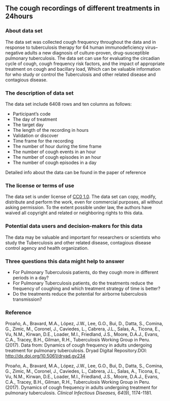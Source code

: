 ## The cough recordings of different treatments in 24hours

### About data set 
The data set was collected cough frequency throughout the data and in response to tuberculosis therapy for 64 human immunodeficiency virus–negative adults a new diagnosis of culture-proven, drug-susceptible pulmonary tuberculosis. The data set can use for evaluating the circadian cycle of cough, cough frequency risk factors, and the impact of appropriate treatment on cough and bacillary load, Which can be valuable information for who study or control the Tuberculosis and other related disease and contagious disease. 

### The description of data set
The data set include 6408 rows and ten columns as  follows:  

* Participant’s code
* The day of treatment
* The target day
* The length of the recording in hours
* Validation or discover
* Time frame for the recording
* The number of hour during the time frame
* The number of cough events in an hour
* The number of cough episodes in an hour
* The number of cough episodes in a day  

Detailed info about the data can be found in the paper of reference
### The license or terms of use 
The data set is under license of [CC0 1.0](https://creativecommons.org/publicdomain/zero/1.0/). The data set can copy, modify, distribute and perform the work, even for commercial purposes, all without asking permission. To the extent possible under law, the authors have waived all copyright and related or neighboring rights to this data.

### Potential data users and decision-makers for this data
The data may be valuable and important for researchers or scientists who study the Tuberculosis and other related disease, contagious disease control agency and health organization. 
### Three questions this data might help to answer
* For Pulmonary Tuberculosis patients, do they cough more in different periods in a day?
* For Pulmonary Tuberculosis patients, do the treatments reduce the frequency of coughing and which treatment strategy of time is better?
* Do the treatments reduce the potential for airborne tuberculosis transmission?  

### Reference
Proaño, A., Bravard, M.A., López, J.W., Lee, G.O., Bui, D., Datta, S., Comina, G., Zimic, M., Coronel, J., Caviedes, L., Cabrera, J.L., Salas, A., Ticona, E., Vu, N.M., Kirwan, D.E., Loader, M.I., Friedland, J.S., Moore, D.A.J., Evans, C.A., Tracey, B.H., Gilman, R.H., Tuberculosis Working Group in Peru. (2017). Data from: Dynamics of cough frequency in adults undergoing treatment for pulmonary tuberculosis. Dryad Digital Repository.DOI: http://dx.doi.org/10.5061/dryad.gv234

Proaño, A., Bravard, M.A., López, J.W., Lee, G.O., Bui, D., Datta, S., Comina, G., Zimic, M., Coronel, J., Caviedes, L., Cabrera, J.L., Salas, A., Ticona, E., Vu, N.M., Kirwan, D.E., Loader, M.I., Friedland, J.S., Moore, D.A.J., Evans, C.A., Tracey, B.H., Gilman, R.H., Tuberculosis Working Group in Peru. (2017). Dynamics of cough frequency in adults undergoing treatment for pulmonary tuberculosis. _Clinical Infectious Diseases, 64_(9), 1174-1181.

